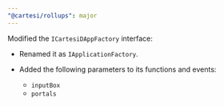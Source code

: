 ```yaml
---
"@cartesi/rollups": major
---
```


Modified the `ICartesiDAppFactory` interface:

-   Renamed it as `IApplicationFactory`.

-   Added the following parameters to its functions and events:

    -   `inputBox`
    -   `portals`
